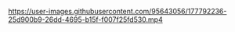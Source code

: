 



https://user-images.githubusercontent.com/95643056/177792236-25d900b9-26dd-4695-b15f-f007f25fd530.mp4

